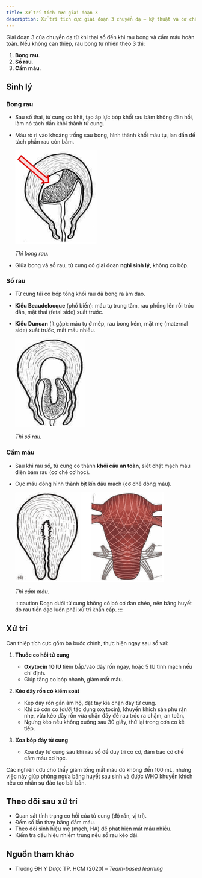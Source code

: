 ```yaml
---
title: Xử trí tích cực giai đoạn 3
description: Xử trí tích cực giai đoạn 3 chuyển dạ — kỹ thuật và cơ chế giảm mất máu sau sổ thai.
---
```


Giai đoạn 3 của chuyển dạ từ khi thai sổ đến khi rau bong và cầm máu hoàn toàn. Nếu không can thiệp, rau bong tự nhiên theo 3 thì:

1. **Bong rau**.
2. **Sổ rau**.
3. **Cầm máu**.

## Sinh lý

### Bong rau

- Sau sổ thai, tử cung co khít, tạo áp lực bóp khối rau bám không đàn hồi, làm nó tách dần khỏi thành tử cung.
- Máu rò rỉ vào khoảng trống sau bong, hình thành khối máu tụ, lan dần để tách phần rau còn bám.

  ![Thì bong rau](./_images/xu-tri-tich-cuc-giai-doan-3/bong-rau.png)

  _Thì bong rau._

- Giữa bong và sổ rau, tử cung có giai đoạn **nghỉ sinh lý**, không co bóp.

### Sổ rau

- Tử cung tái co bóp tống khối rau đã bong ra âm đạo.
- **Kiểu Beaudelocque** (phổ biến): máu tụ trung tâm, rau phồng lên rồi tróc dần, mặt thai (fetal side) xuất trước.
- **Kiểu Duncan** (ít gặp): máu tụ ở mép, rau bong kém, mặt mẹ (maternal side) xuất trước, mất máu nhiều.

  ![Thì sổ rau](./_images/xu-tri-tich-cuc-giai-doan-3/so-rau.png)

  _Thì sổ rau._

### Cầm máu

- Sau khi rau sổ, tử cung co thành **khối cầu an toàn**, siết chặt mạch máu diện bám rau (cơ chế cơ học).
- Cục máu đông hình thành bịt kín đầu mạch (cơ chế đông máu).

  ![Thì cầm máu](./_images/xu-tri-tich-cuc-giai-doan-3/cam-mau.png)

  _Thì cầm máu._

  :::caution
  Đoạn dưới tử cung không có bó cơ đan chéo, nên băng huyết do rau tiền đạo luôn phải xử trí khẩn cấp.
  :::

## Xử trí

Can thiệp tích cực gồm ba bước chính, thực hiện ngay sau sổ vai:

1. **Thuốc co hồi tử cung**

   - **Oxytocin 10 IU** tiêm bắp/vào dây rốn ngay, hoặc 5 IU tĩnh mạch nếu chỉ định.
   - Giúp tăng co bóp nhanh, giảm mất máu.

2. **Kéo dây rốn có kiểm soát**

   - Kẹp dây rốn gần âm hộ, đặt tay kia chặn đáy tử cung.
   - Khi có cơn co (dưới tác dụng oxytocin), khuyến khích sản phụ rặn nhẹ, vừa kéo dây rốn vừa chặn đáy để rau tróc ra chậm, an toàn.
   - Ngưng kéo nếu không xuống sau 30 giây, thử lại trong cơn co kế tiếp.

3. **Xoa bóp đáy tử cung**
   - Xoa đáy tử cung sau khi rau sổ để duy trì co cơ, đảm bảo cơ chế cầm máu cơ học.

Các nghiên cứu cho thấy giảm tổng mất máu dù không đến 100 mL, nhưng việc này giúp phòng ngừa băng huyết sau sinh và được WHO khuyến khích nếu có nhân sự đào tạo bài bản.

## Theo dõi sau xử trí

- Quan sát tính trạng co hồi của tử cung (độ rắn, vị trí).
- Đếm số lần thay băng đẫm máu.
- Theo dõi sinh hiệu mẹ (mạch, HA) để phát hiện mất máu nhiều.
- Kiểm tra dấu hiệu nhiễm trùng nếu sổ rau kéo dài.

## Nguồn tham khảo

- Trường ĐH Y Dược TP. HCM (2020) – _Team-based learning_
